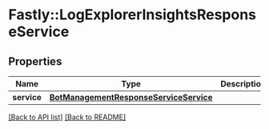 # Fastly::LogExplorerInsightsResponseService

## Properties

| Name | Type | Description | Notes |
| ---- | ---- | ----------- | ----- |
| **service** | [**BotManagementResponseServiceService**](BotManagementResponseServiceService.md) |  | [optional] |

[[Back to API list]](../../README.md#endpoints) [[Back to README]](../../README.md)

